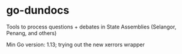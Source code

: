 # go-dundocs
Tools to process questions + debates in State Assemblies (Selangor, Penang, and others)

Min Go version: 1.13; trying out the new xerrors wrapper